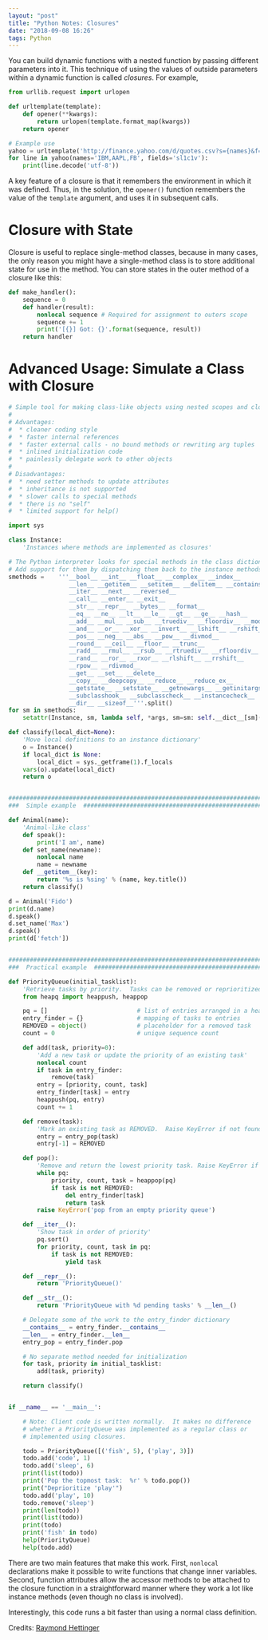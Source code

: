 ```yaml
---
layout: "post"
title: "Python Notes: Closures"
date: "2018-09-08 16:26"
tags: Python
---
```


You can build dynamic functions with a nested function by passing different parameters into it. This technique of using the values of outside parameters within a dynamic function is called *closures*. For example,

```python
from urllib.request import urlopen

def urltemplate(template):
    def opener(**kwargs):
        return urlopen(template.format_map(kwargs))
    return opener

# Example use
yahoo = urltemplate('http://finance.yahoo.com/d/quotes.csv?s={names}&f={fields}')
for line in yahoo(names='IBM,AAPL,FB', fields='sl1c1v'):
    print(line.decode('utf-8'))
```
A key feature of a closure is that it remembers the environment in which it was defined. Thus, in the solution, the `opener()` function remembers the value of the `template` argument, and uses it in subsequent calls.

# Closure with State
Closure is useful to replace single-method classes, because in many cases, the only reason you might have a single-method class is to store additional state for use in the method. You can store states in the outer method of a closure like this:

```python
def make_handler():
    sequence = 0
    def handler(result):
        nonlocal sequence # Required for assignment to outers scope
        sequence += 1
        print('[{}] Got: {}'.format(sequence, result))
    return handler
```

# Advanced Usage: Simulate a Class with Closure

```python
# Simple tool for making class-like objects using nested scopes and closures in Python 3
#
# Advantages:
#  * cleaner coding style
#  * faster internal references
#  * faster external calls - no bound methods or rewriting arg tuples
#  * inlined initialization code
#  * painlessly delegate work to other objects
#
# Disadvantages:
#  * need setter methods to update attributes
#  * inheritance is not supported
#  * slower calls to special methods
#  * there is no "self"
#  * limited support for help()

import sys

class Instance:
    'Instances where methods are implemented as closures'

# The Python interpreter looks for special methods in the class dictionary
# Add support for them by dispatching them back to the instance methods
smethods =    '''__bool__ __int__ __float__ __complex__ __index__
                 __len__ __getitem__ __setitem__ __delitem__ __contains__
                 __iter__ __next__ __reversed__
                 __call__ __enter__ __exit__
                 __str__ __repr__  __bytes__ __format__
                 __eq__ __ne__ __lt__ __le__ __gt__ __ge__ __hash__
                 __add__ __mul__ __sub__ __truediv__ __floordiv__ __mod__
                 __and__ __or__ __xor__ __invert__ __lshift__ __rshift__
                 __pos__ __neg__ __abs__ __pow__ __divmod__
                 __round__ __ceil__ __floor__ __trunc__
                 __radd__ __rmul__ __rsub__ __rtruediv__ __rfloordiv__ __rmod__
                 __rand__ __ror__ __rxor__ __rlshift__ __rrshift__
                 __rpow__ __rdivmod__
                 __get__ __set__ __delete__
                 __copy__ __deepcopy__ __reduce__ __reduce_ex__
                 __getstate__ __setstate__ __getnewargs__ __getinitargs__
                 __subclasshook__ __subclasscheck__ __instancecheck__
                 __dir__ __sizeof__'''.split()
for sm in smethods:
    setattr(Instance, sm, lambda self, *args, sm=sm: self.__dict__[sm](*args))

def classify(local_dict=None):
    'Move local definitions to an instance dictionary'
    o = Instance()
    if local_dict is None:
        local_dict = sys._getframe(1).f_locals
    vars(o).update(local_dict)
    return o


############################################################################
###  Simple example  #######################################################

def Animal(name):
    'Animal-like class'
    def speak():
        print('I am', name)
    def set_name(newname):
        nonlocal name
        name = newname
    def __getitem__(key):
        return '%s is %sing' % (name, key.title())
    return classify()

d = Animal('Fido')
print(d.name)
d.speak()
d.set_name('Max')
d.speak()
print(d['fetch'])


############################################################################
###  Practical example  ####################################################

def PriorityQueue(initial_tasklist):
    'Retrieve tasks by priority.  Tasks can be removed or reprioritized.'
    from heapq import heappush, heappop

    pq = []                         # list of entries arranged in a heap
    entry_finder = {}               # mapping of tasks to entries
    REMOVED = object()              # placeholder for a removed task
    count = 0                       # unique sequence count

    def add(task, priority=0):
        'Add a new task or update the priority of an existing task'
        nonlocal count
        if task in entry_finder:
            remove(task)
        entry = [priority, count, task]
        entry_finder[task] = entry
        heappush(pq, entry)
        count += 1

    def remove(task):
        'Mark an existing task as REMOVED.  Raise KeyError if not found.'
        entry = entry_pop(task)
        entry[-1] = REMOVED

    def pop():
        'Remove and return the lowest priority task. Raise KeyError if empty.'
        while pq:
            priority, count, task = heappop(pq)
            if task is not REMOVED:
                del entry_finder[task]
                return task
        raise KeyError('pop from an empty priority queue')

    def __iter__():
        'Show task in order of priority'
        pq.sort()
        for priority, count, task in pq:
            if task is not REMOVED:
                yield task

    def __repr__():
        return 'PriorityQueue()'

    def __str__():
        return 'PriorityQueue with %d pending tasks' % __len__()

    # Delegate some of the work to the entry_finder dictionary
    __contains__ = entry_finder.__contains__
    __len__ = entry_finder.__len__
    entry_pop = entry_finder.pop

    # No separate method needed for initialization
    for task, priority in initial_tasklist:
        add(task, priority)

    return classify()


if __name__ == '__main__':

    # Note: Client code is written normally.  It makes no difference
    # whether a PriorityQueue was implemented as a regular class or
    # implemented using closures.

    todo = PriorityQueue([('fish', 5), ('play', 3)])
    todo.add('code', 1)
    todo.add('sleep', 6)
    print(list(todo))
    print('Pop the topmost task:  %r' % todo.pop())
    print("Deprioritize 'play'")
    todo.add('play', 10)
    todo.remove('sleep')
    print(len(todo))
    print(list(todo))
    print(todo)
    print('fish' in todo)
    help(PriorityQueue)
    help(todo.add)
```
There are two main features that make this work. First, `nonlocal` declarations make it possible to write functions that change inner variables. Second, function attributes allow the accessor methods to be attached to the closure function in a straightforward manner where they work a lot like instance methods (even though no class is involved).

Interestingly, this code runs a bit faster than using a normal class definition.

Credits: [Raymond Hettinger](https://github.com/ActiveState/code/blob/master/recipes/Python/578091_Simple_tool_simulating_classes_using_closures/recipe-578091.py)
